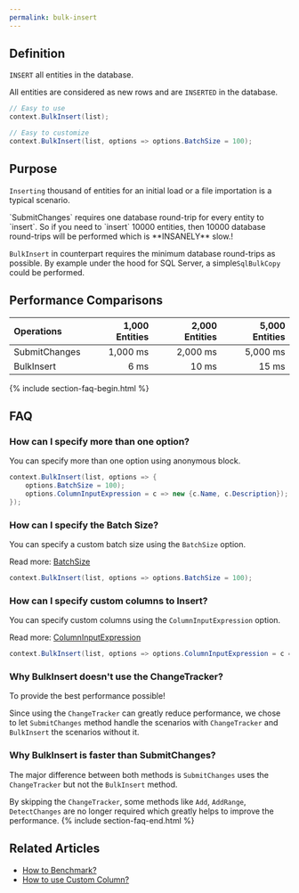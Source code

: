```yaml
---
permalink: bulk-insert
---
```


## Definition
`INSERT` all entities in the database.

All entities are considered as new rows and are `INSERTED` in the database.


```csharp
// Easy to use
context.BulkInsert(list);

// Easy to customize
context.BulkInsert(list, options => options.BatchSize = 100);
```

## Purpose
`Inserting` thousand of entities for an initial load or a file importation is a typical scenario.

<!--`SubmitChanges` method makes it quite impossible to handle this kind of situation directly from Entity Framework due to the number of database round-trips required. 

!-->`SubmitChanges` requires one database round-trip for every entity to `insert`. So if you need to `insert` 10000 entities, then 10000 database round-trips will be performed which is **INSANELY** slow.!

`BulkInsert` in counterpart requires the minimum database round-trips as possible. By example under the hood for SQL Server, a simple`SqlBulkCopy` could be performed.

## Performance Comparisons

| Operations      | 1,000 Entities | 2,000 Entities | 5,000 Entities |
| :-------------- | -------------: | -------------: | -------------: |
| SubmitChanges   | 1,000 ms       | 2,000 ms       | 5,000 ms       |
| BulkInsert      | 6 ms           | 10 ms          | 15 ms          |

{% include section-faq-begin.html %}
## FAQ

### How can I specify more than one option?
You can specify more than one option using anonymous block.


```csharp
context.BulkInsert(list, options => {
	options.BatchSize = 100);
	options.ColumnInputExpression = c => new {c.Name, c.Description});
});
```

### How can I specify the Batch Size?
You can specify a custom batch size using the `BatchSize` option.

Read more: [BatchSize](/batch-size)


```csharp
context.BulkInsert(list, options => options.BatchSize = 100);
```

### How can I specify custom columns to Insert?
You can specify custom columns using the `ColumnInputExpression` option.

Read more: [ColumnInputExpression](/column-input-expression)


```csharp
context.BulkInsert(list, options => options.ColumnInputExpression = c => new {c.Name, c.Description});
```

<!--### How can I include child entities (Entity Graph)?
You can include child entities using the `IncludeGraph` option. Make sure to read about the `IncludeGraph` since this option is not as trivial as others.

Read more: [IncludeGraph](/include-graph) 


```csharp
context.BulkInsert(list, options => options.IncludeGraph = true);
``` !-->

### Why BulkInsert doesn't use the ChangeTracker?
To provide the best performance possible!

Since using the `ChangeTracker` can greatly reduce performance, we chose to let `SubmitChanges` method handle the scenarios with `ChangeTracker` and `BulkInsert` the scenarios without it.

### Why BulkInsert is faster than SubmitChanges?
The major difference between both methods is `SubmitChanges` uses the `ChangeTracker` but not the `BulkInsert` method.

By skipping the `ChangeTracker`, some methods like `Add`, `AddRange`, `DetectChanges` are no longer required which greatly helps to improve the performance.
{% include section-faq-end.html %}

## Related Articles

- [How to Benchmark?](benchmark)
- [How to use Custom Column?](custom-column)
